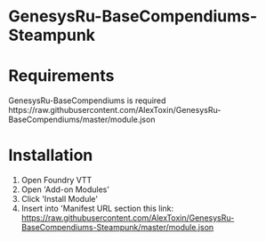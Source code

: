 # GenesysRu-BaseCompendiums-Steampunk
<h1>Requirements</h1>
GenesysRu-BaseCompendiums is required https://raw.githubusercontent.com/AlexToxin/GenesysRu-BaseCompendiums/master/module.json
<h1>Installation</h1>
<ol>
  <li>Open Foundry VTT</li>
  <li>Open 'Add-on Modules'</li>
  <li>Click 'Install Module'</li>
  <li>Insert into 'Manifest URL section this link: <a href="https://raw.githubusercontent.com/AlexToxin/GenesysRu-BaseCompendiums-Steampunk/master/module.json">https://raw.githubusercontent.com/AlexToxin/GenesysRu-BaseCompendiums-Steampunk/master/module.json</a></li>
</ol>
